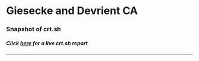 # Giesecke and Devrient CA
### Snapshot of crt.sh
##### Click [here](https://crt.sh/?q=F9A3756AC71E3B9AAD80DDE9286E986E4B2697B05470CE2A88B61EB0038127FA) for a live crt.sh report

---
